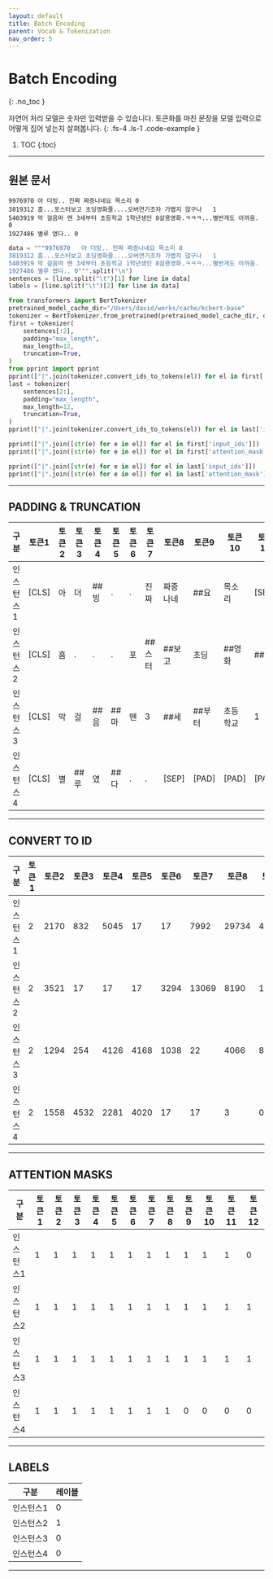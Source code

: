 ```yaml
---
layout: default
title: Batch Encoding
parent: Vocab & Tokenization
nav_order: 5
---
```


# Batch Encoding
{: .no_toc }

자연어 처리 모델은 숫자만 입력받을 수 있습니다. 토큰화를 마친 문장을 모델 입력으로 어떻게 집어 넣는지 살펴봅니다.
{: .fs-4 .ls-1 .code-example }

1. TOC
{:toc}

---

## 원본 문서

```
9976970	아 더빙.. 진짜 짜증나네요 목소리	0
3819312	흠...포스터보고 초딩영화줄....오버연기조차 가볍지 않구나	1
5403919	막 걸음마 뗀 3세부터 초등학교 1학년생인 8살용영화.ㅋㅋㅋ...별반개도 아까움.	0
1927486	별루 였다..	0
```

```python
data = """9976970	아 더빙.. 진짜 짜증나네요 목소리	0
3819312	흠...포스터보고 초딩영화줄....오버연기조차 가볍지 않구나	1
5403919	막 걸음마 뗀 3세부터 초등학교 1학년생인 8살용영화.ㅋㅋㅋ...별반개도 아까움.	0
1927486	별루 였다..	0""".split("\n")
sentences = [line.split("\t")[1] for line in data]
labels = [line.split("\t")[2] for line in data]

from transformers import BertTokenizer
pretrained_model_cache_dir="/Users/david/works/cache/kcbert-base"
tokenizer = BertTokenizer.from_pretrained(pretrained_model_cache_dir, do_lower_case=False)
first = tokenizer(
    sentences[:2],
    padding="max_length",
    max_length=12,
    truncation=True,
)
from pprint import pprint
pprint(["|".join(tokenizer.convert_ids_to_tokens(el)) for el in first['input_ids']])
last = tokenizer(
    sentences[2:],
    padding="max_length",
    max_length=12,
    truncation=True,
)
pprint(["|".join(tokenizer.convert_ids_to_tokens(el)) for el in last['input_ids']])

pprint(["|".join([str(e) for e in el]) for el in first['input_ids']])
pprint(["|".join([str(e) for e in el]) for el in first['attention_mask']])

pprint(["|".join([str(e) for e in el]) for el in last['input_ids']])
pprint(["|".join([str(e) for e in el]) for el in last['attention_mask']])
```

---

## PADDING & TRUNCATION

|구분|토큰1|토큰2|토큰3|토큰4|토큰5|토큰6|토큰7|토큰8|토큰9|토큰10|토큰11|토큰12|
|---|---|---|---|---|---|---|---|---|---|---|---|---|
|인스턴스1|[CLS]|아|더|##빙|.|.|진짜|짜증나네|##요|목소리|[SEP]|[PAD]|
|인스턴스2|[CLS]|흠|.|.|.|포|##스터|##보고|초딩|##영화|##줄|[SEP]|
|인스턴스3|[CLS]|막|걸|##음|##마|뗀|3|##세|##부터|초등학교|1|[SEP]|
|인스턴스4|[CLS]|별|##루|였|##다|.|.|[SEP]|[PAD]|[PAD]|[PAD]|[PAD]|


---


## CONVERT TO ID

|구분|토큰1|토큰2|토큰3|토큰4|토큰5|토큰6|토큰7|토큰8|토큰9|토큰10|토큰11|토큰12|
|---|---|---|---|---|---|---|---|---|---|---|---|---|
|인스턴스1|2|2170|832|5045|17|17|7992|29734|4040|10720|3|0|
|인스턴스2|2|3521|17|17|17|3294|13069|8190|10635|13796|4006|3|
|인스턴스3|2|1294|254|4126|4168|1038|22|4066|8042|15507|20|3|
|인스턴스4|2|1558|4532|2281|4020|17|17|3|0|0|0|0|


---


## ATTENTION MASKS


|구분|토큰1|토큰2|토큰3|토큰4|토큰5|토큰6|토큰7|토큰8|토큰9|토큰10|토큰11|토큰12|
|---|---|---|---|---|---|---|---|---|---|---|---|---|
|인스턴스1|1|1|1|1|1|1|1|1|1|1|1|0|
|인스턴스2|1|1|1|1|1|1|1|1|1|1|1|1|
|인스턴스3|1|1|1|1|1|1|1|1|1|1|1|1|
|인스턴스4|1|1|1|1|1|1|1|1|0|0|0|0|


---


## LABELS

|구분|레이블|
|---|---|
|인스턴스1|0|
|인스턴스2|1|
|인스턴스3|0|
|인스턴스4|0|


---